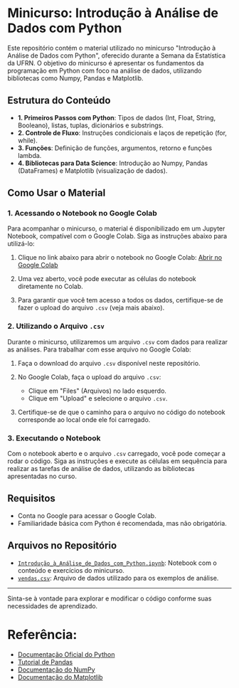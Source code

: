 # Minicurso: Introdução à Análise de Dados com Python

Este repositório contém o material utilizado no minicurso "Introdução à Análise de Dados com Python", oferecido durante a Semana da Estatística da UFRN. O objetivo do minicurso é apresentar os fundamentos da programação em Python com foco na análise de dados, utilizando bibliotecas como Numpy, Pandas e Matplotlib.

## Estrutura do Conteúdo

- **1. Primeiros Passos com Python**: Tipos de dados (Int, Float, String, Booleano), listas, tuplas, dicionários e substrings.
- **2. Controle de Fluxo**: Instruções condicionais e laços de repetição (for, while).
- **3. Funções**: Definição de funções, argumentos, retorno e funções lambda.
- **4. Bibliotecas para Data Science**: Introdução ao Numpy, Pandas (DataFrames) e Matplotlib (visualização de dados).

## Como Usar o Material

### 1. Acessando o Notebook no Google Colab

Para acompanhar o minicurso, o material é disponibilizado em um Jupyter Notebook, compatível com o Google Colab. Siga as instruções abaixo para utilizá-lo:

1. Clique no link abaixo para abrir o notebook no Google Colab:
   [Abrir no Google Colab](https://colab.research.google.com/drive/1EsY3Wa808GyLTlOu3h4GzFcUU6zJF5Dr?usp=sharing)

2. Uma vez aberto, você pode executar as células do notebook diretamente no Colab.

3. Para garantir que você tem acesso a todos os dados, certifique-se de fazer o upload do arquivo `.csv` (veja mais abaixo).

### 2. Utilizando o Arquivo `.csv`

Durante o minicurso, utilizaremos um arquivo `.csv` com dados para realizar as análises. Para trabalhar com esse arquivo no Google Colab:

1. Faça o download do arquivo `.csv` disponível neste repositório.

2. No Google Colab, faça o upload do arquivo `.csv`:
   - Clique em "Files" (Arquivos) no lado esquerdo.
   - Clique em "Upload" e selecione o arquivo `.csv`.

3. Certifique-se de que o caminho para o arquivo no código do notebook corresponde ao local onde ele foi carregado.

### 3. Executando o Notebook

Com o notebook aberto e o arquivo `.csv` carregado, você pode começar a rodar o código. Siga as instruções e execute as células em sequência para realizar as tarefas de análise de dados, utilizando as bibliotecas apresentadas no curso.

## Requisitos

- Conta no Google para acessar o Google Colab.
- Familiaridade básica com Python é recomendada, mas não obrigatória.

## Arquivos no Repositório

- [`Introdução_à_Análise_de_Dados_com_Python.ipynb`](/Material/Introdução_à_Análise_de_Dados_com_Python.ipynb): Notebook com o conteúdo e exercícios do minicurso.
- [`vendas.csv`](/Material/vendas.csv): Arquivo de dados utilizado para os exemplos de análise.

---

Sinta-se à vontade para explorar e modificar o código conforme suas necessidades de aprendizado.

# Referência:
 - [Documentação Oficial do Python](https://docs.python.org/3/)
 - [Tutorial de Pandas](https://pandas.pydata.org/pandas-docs/stable/getting_started/tutorials.html)
 - [Documentação do NumPy](https://numpy.org/doc/)
 - [Documentação do Matplotlib](https://matplotlib.org/stable/contents.html)
